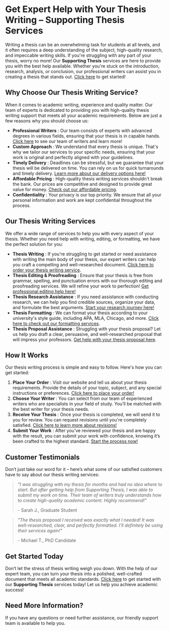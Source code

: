 # Get Expert Help with Your Thesis Writing – Supporting Thesis Services

Writing a thesis can be an overwhelming task for students at all levels, and it often requires a deep understanding of the subject, high-quality research, and impeccable writing skills. If you're struggling with any part of your thesis, worry no more! Our **Supporting Thesis** services are here to provide you with the best help available. Whether you're stuck on the introduction, research, analysis, or conclusion, our professional writers can assist you in creating a thesis that stands out. [Click here](https://tinyurl.com/topessay?keyword=supporting+thesis) to get started!

## Why Choose Our Thesis Writing Service?

When it comes to academic writing, experience and quality matter. Our team of experts is dedicated to providing you with high-quality thesis writing support that meets all your academic requirements. Below are just a few reasons why you should choose us:

- **Professional Writers** : Our team consists of experts with advanced degrees in various fields, ensuring that your thesis is in capable hands. [Click here](https://tinyurl.com/topessay?keyword=supporting+thesis) to see our team of writers and learn more!
- **Custom Approach** : We understand that every thesis is unique. That's why we tailor our services to your specific needs, ensuring that your work is original and perfectly aligned with your guidelines.
- **Timely Delivery** : Deadlines can be stressful, but we guarantee that your thesis will be delivered on time. You can rely on us for quick turnarounds and timely delivery. [Learn more about our delivery options here!](https://tinyurl.com/topessay?keyword=supporting+thesis)
- **Affordable Pricing** : High-quality thesis writing services shouldn't break the bank. Our prices are competitive and designed to provide great value for money. [Check out our affordable pricing](https://tinyurl.com/topessay?keyword=supporting+thesis).
- **Confidentiality** : Your privacy is our top priority. We ensure that all your personal information and work are kept confidential throughout the process.

## Our Thesis Writing Services

We offer a wide range of services to help you with every aspect of your thesis. Whether you need help with writing, editing, or formatting, we have the perfect solution for you:

- **Thesis Writing** : If you're struggling to get started or need assistance with writing the main body of your thesis, our expert writers can help you craft a compelling and well-researched document. [Click here to order your thesis writing service](https://tinyurl.com/topessay?keyword=supporting+thesis).
- **Thesis Editing & Proofreading** : Ensure that your thesis is free from grammar, spelling, and punctuation errors with our thorough editing and proofreading services. We will refine your work to perfection! [Get professional editing help here!](https://tinyurl.com/topessay?keyword=supporting+thesis)
- **Thesis Research Assistance** : If you need assistance with conducting research, we can help you find credible sources, organize your data, and formulate the best arguments. [Start your research journey here!](https://tinyurl.com/topessay?keyword=supporting+thesis)
- **Thesis Formatting** : We can format your thesis according to your university's style guide, including APA, MLA, Chicago, and more. [Click here to check out our formatting services](https://tinyurl.com/topessay?keyword=supporting+thesis).
- **Thesis Proposal Assistance** : Struggling with your thesis proposal? Let us help you draft a clear, persuasive, and well-researched proposal that will impress your professors. [Get help with your thesis proposal here](https://tinyurl.com/topessay?keyword=supporting+thesis).

## How It Works

Our thesis writing process is simple and easy to follow. Here's how you can get started:

1. **Place Your Order** : Visit our website and tell us about your thesis requirements. Provide the details of your topic, subject, and any special instructions or preferences. [Click here to place your order!](https://tinyurl.com/topessay?keyword=supporting+thesis)
2. **Choose Your Writer** : You can select from our team of experienced writers who are specialists in your field of study. You’ll be matched with the best writer for your thesis needs.
3. **Receive Your Thesis** : Once your thesis is completed, we will send it to you for review. You can request revisions until you're completely satisfied. [Click here to learn more about revisions!](https://tinyurl.com/topessay?keyword=supporting+thesis)
4. **Submit Your Work** : After you’ve reviewed your thesis and are happy with the result, you can submit your work with confidence, knowing it’s been crafted to the highest standard. [Start the process now!](https://tinyurl.com/topessay?keyword=supporting+thesis)

## Customer Testimonials

Don’t just take our word for it – here’s what some of our satisfied customers have to say about our thesis writing services:

> _"I was struggling with my thesis for months and had no idea where to start. But after getting help from Supporting Thesis, I was able to submit my work on time. Their team of writers truly understands how to create high-quality academic content. Highly recommend!"_
> 
> <footer>- Sarah J., Graduate Student</footer>

> _"The thesis proposal I received was exactly what I needed! It was well-researched, clear, and perfectly formatted. I’ll definitely be using their services again!"_
> 
> <footer>- Michael T., PhD Candidate</footer>

## Get Started Today

Don’t let the stress of thesis writing weigh you down. With the help of our expert team, you can turn your thesis into a polished, well-crafted document that meets all academic standards. [Click here](https://tinyurl.com/topessay?keyword=supporting+thesis) to get started with our **Supporting Thesis** services today! Let us help you achieve academic success!

## Need More Information?

If you have any questions or need further assistance, our friendly support team is available to help you.
